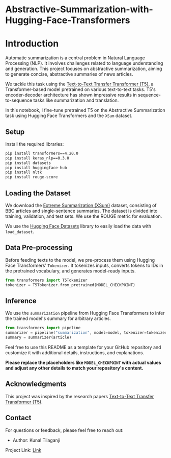 # Abstractive-Summarization-with-Hugging-Face-Transformers


# Introduction

Automatic summarization is a central problem in Natural Language Processing (NLP). It involves challenges related to language understanding and generation. This project focuses on abstractive summarization, aiming to generate concise, abstractive summaries of news articles.

We tackle this task using the [Text-to-Text Transfer Transformer (T5)](https://arxiv.org/abs/1910.10683), a Transformer-based model pretrained on various text-to-text tasks. T5's encoder-decoder architecture has shown impressive results in sequence-to-sequence tasks like summarization and translation.

In this notebook, I fine-tune pretrained T5 on the Abstractive Summarization task using Hugging Face Transformers and the `XSum` dataset.

## Setup

Install the required libraries:

```bash
pip install transformers==4.20.0
pip install keras_nlp==0.3.0
pip install datasets
pip install huggingface-hub
pip install nltk
pip install rouge-score
```

## Loading the Dataset

We download the [Extreme Summarization (XSum)](https://arxiv.org/abs/1808.08745) dataset, consisting of BBC articles and single-sentence summaries. The dataset is divided into training, validation, and test sets. We use the ROUGE metric for evaluation.

We use the [Hugging Face Datasets](https://github.com/huggingface/datasets) library to easily load the data with `load_dataset`.

## Data Pre-processing

Before feeding texts to the model, we pre-process them using Hugging Face Transformers' `Tokenizer`. It tokenizes inputs, converts tokens to IDs in the pretrained vocabulary, and generates model-ready inputs.

```python
from transformers import T5Tokenizer
tokenizer = T5Tokenizer.from_pretrained(MODEL_CHECKPOINT)
```

## Inference

We use the `summarization` pipeline from Hugging Face Transformers to infer the trained model's summary for arbitrary articles.

```python
from transformers import pipeline
summarizer = pipeline("summarization", model=model, tokenizer=tokenizer, framework="tf")
summary = summarizer(article)
```
Feel free to use this README as a template for your GitHub repository and customize it with additional details, instructions, and explanations.

<b>Please replace the placeholders like `MODEL_CHECKPOINT` with actual values and adjust any other details to match your repository's content.</b>


## Acknowledgments
This project was inspired by the research papers  [Text-to-Text Transfer Transformer (T5)](https://arxiv.org/abs/1910.10683).


## Contact

For questions or feedback, please feel free to reach out:

- Author: Kunal Tilaganji 

Project Link: [Link](https://github.com/kunaltilaganji/Abstractive-Summarization-with-Hugging-Face-Transformers)
